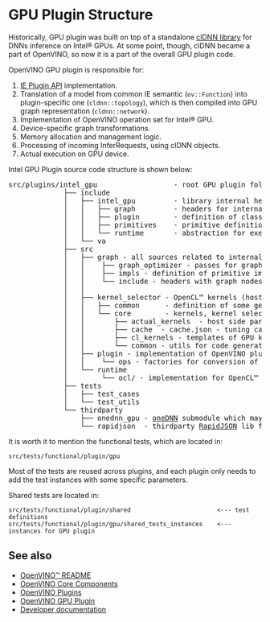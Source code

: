 # GPU Plugin Structure

Historically, GPU plugin was built on top of a standalone [clDNN library](https://github.com/intel/clDNN) for DNNs inference on Intel® GPUs.
At some point, though, clDNN became a part of OpenVINO, so now it is a part of the overall GPU plugin code.

OpenVINO GPU plugin is responsible for:
 1. [IE Plugin API](https://docs.openvino.ai/latest/openvino_docs_ie_plugin_dg_overview.html) implementation.
 2. Translation of a model from common IE semantic (`ov::Function`) into plugin-specific one (`cldnn::topology`), which is then compiled into
 GPU graph representation (`cldnn::network`).
 3. Implementation of OpenVINO operation set for Intel® GPU.
 4. Device-specific graph transformations.
 5. Memory allocation and management logic.
 6. Processing of incoming InferRequests, using clDNN objects.
 7. Actual execution on GPU device.

Intel GPU Plugin source code structure is shown below:
<pre>
src/plugins/intel_gpu                  - root GPU plugin folder
             ├── include               
             │   ├── intel_gpu         - library internal headers
             │   │   ├── graph         - headers for internal graph representations
             │   │   ├── plugin        - definition of classes required for OpenVINO plugin API implementation
             │   │   ├── primitives    - primitive definitions for all supported operations
             │   │   └── runtime       - abstraction for execution runtime entities (memory, device, engine, etc)
             │   └── va
             ├── src
             │   ├── graph - all sources related to internal graph representation
             │   │    ├── graph_optimizer - passes for graph transformations
             │   │    ├── impls - definition of primitive implementations
             │   │    └── include - headers with graph nodes
             │   │ 
             │   ├── kernel_selector - OpenCL™ kernels (host+device parts) + utils for optimal kernels selection
             │   │   ├── common      - definition of some generic classes/structures used in kernel_selector
             │   │   └── core        - kernels, kernel selectors, and kernel parameters definitions
             │   │       ├── actual_kernels  - host side part of OpenCL™ kernels including applicability checks, performance heuristics and Local/Global work-groups description
             │   │       ├── cache  - cache.json - tuning cache of the kernels which is redistributed with the plugin to improve kernels and kernel parameters selection for better performance
             │   │       ├── cl_kernels - templates of GPU kernels (device part) written on OpenCL™
             │   │       └── common - utils for code generation and kernels selection 
             │   ├── plugin - implementation of OpenVINO plugin API
             │   │    └── ops - factories for conversion of OpenVINO operations to internal primitives
             │   └── runtime
             │        └── ocl/ - implementation for OpenCL™ based runtime
             ├── tests
             │   ├── test_cases
             │   └── test_utils
             └── thirdparty
                 ├── onednn_gpu - <a href="https://github.com/oneapi-src/oneDNN">oneDNN</a> submodule which may be used to accelerate some primitives
                 └── rapidjson  - thirdparty <a href="https://github.com/Tencent/rapidjson">RapidJSON</a> lib for reading json files (cache.json)
</pre>

It is worth it to mention the functional tests, which are located in:
```
src/tests/functional/plugin/gpu
```
Most of the tests are reused across plugins, and each plugin only needs to add the test instances with some specific parameters.

Shared tests are located in:
```
src/tests/functional/plugin/shared                        <--- test definitions
src/tests/functional/plugin/gpu/shared_tests_instances    <--- instances for GPU plugin
```

## See also

 * [OpenVINO™ README](../../../../README.md)
 * [OpenVINO Core Components](../../../README.md)
 * [OpenVINO Plugins](../../README.md)
 * [OpenVINO GPU Plugin](../README.md)
 * [Developer documentation](../../../../docs/dev/index.md)
